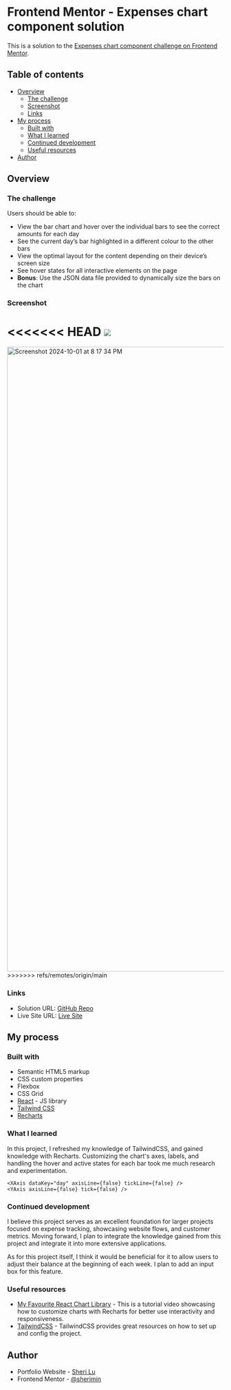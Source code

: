 # Frontend Mentor - Expenses chart component solution

This is a solution to the [Expenses chart component challenge on Frontend Mentor](https://www.frontendmentor.io/challenges/expenses-chart-component-e7yJBUdjwt).

## Table of contents

- [Overview](#overview)
  - [The challenge](#the-challenge)
  - [Screenshot](#screenshot)
  - [Links](#links)
- [My process](#my-process)
  - [Built with](#built-with)
  - [What I learned](#what-i-learned)
  - [Continued development](#continued-development)
  - [Useful resources](#useful-resources)
- [Author](#author)

## Overview

### The challenge

Users should be able to:

- View the bar chart and hover over the individual bars to see the correct amounts for each day
- See the current day’s bar highlighted in a different colour to the other bars
- View the optimal layout for the content depending on their device’s screen size
- See hover states for all interactive elements on the page
- **Bonus**: Use the JSON data file provided to dynamically size the bars on the chart

### Screenshot

<<<<<<< HEAD
![](./screenshot.jpg)
=======
<img width="1451" alt="Screenshot 2024-10-01 at 8 17 34 PM" src="https://github.com/user-attachments/assets/09afd8aa-c162-4096-8206-efdd938f3b6a">
>>>>>>> refs/remotes/origin/main

### Links

- Solution URL: [GitHub Repo](https://github.com/sherimin/expenses-chart/edit/main/README.md)
- Live Site URL: [Live Site](https://expenses-chart-theta.vercel.app)

## My process

### Built with

- Semantic HTML5 markup
- CSS custom properties
- Flexbox
- CSS Grid
- [React](https://reactjs.org/) - JS library
- [Tailwind CSS ](https://tailwindcss.com/)
- [Recharts](https://recharts.org/en-US/)

### What I learned

In this project, I refreshed my knowledge of TailwindCSS, and gained knowledge with Recharts. Customizing the chart's axes, labels, and handling the hover and active states for each bar took me much research and experimentation.

```Customization on chart axis
<XAxis dataKey="day" axisLine={false} tickLine={false} />
<YAxis axisLine={false} tick={false} />
```

### Continued development

I believe this project serves as an excellent foundation for larger projects focused on expense tracking, showcasing website flows, and customer metrics. Moving forward, I plan to integrate the knowledge gained from this project and integrate it into more extensive applications.

As for this project itself, I think it would be beneficial for it to allow users to adjust their balance at the beginning of each week. I plan to add an input box for this feature.

### Useful resources

- [My Favourite React Chart Library](https://www.youtube.com/watch?v=nSsTDx9rgwk) - This is a tutorial video showcasing how to customize charts with Recharts for better use interactivity and responsiveness.
- [TailwindCSS](https://tailwindcss.com/docs/installation) - TailwindCSS provides great resources on how to set up and config the project.

## Author

- Portfolio Website - [Sheri Lu](https://www.sherilu.com/)
- Frontend Mentor - [@sherimin](https://www.frontendmentor.io/profile/sherimin)
